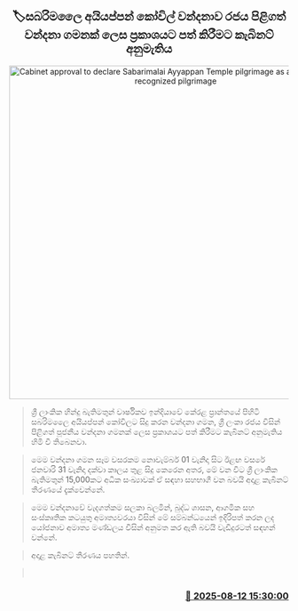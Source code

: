 <p align='center'><b><h2 align='center' title='Cabinet approval to declare Sabarimalai Ayyappan Temple pilgrimage as a government-recognized pilgrimage'>🏷සබරිමලෛ අයියප්පන් කෝවිල් වන්දනාව රජය පිළිගත් වන්දනා ගමනක් ලෙස ප්‍රකාශයට පත් කිරීමට කැබිනට් අනුමැතිය</h2></b></p>
<p align='center'><img src='https://helakuru.sgp1.cdn.digitaloceanspaces.com/esana/images/lib/sabirimale-ayyapan-kovill.jpg' width='600' alt='Cabinet approval to declare Sabarimalai Ayyappan Temple pilgrimage as a government-recognized pilgrimage'></p>

> ශ්‍රී ලාංකික හින්දු බැතිමතුන් වාර්ෂිකව ඉන්දියාවේ කේරළ ප්‍රාන්තයේ පිහිටි සබරිමලෛ අයියප්පන් කෝවිලට සිදු කරන වන්දනා ගමන, ශ්‍රී ලංකා රජය විසින් පිළිගත් පූජනීය වන්දනා ගමනක් ලෙස ප්‍රකාශයට පත් කිරීමට කැබිනට් අනුමැතිය හිමි වී තිබෙනවා.

> මෙම වන්දනා ගමන සෑම වසරකම නොවැම්බර් 01 වැනිදා සිට ඊළඟ වසරේ ජනවාරි 31 වැනිදා දක්වා කාලය තුළ සිදු කෙරෙන අතර, මේ වන විට ශ්‍රී ලාංකික බැතිමතුන් 15,000කට අධික සංඛ්‍යාවක් ඒ සඳහා සහභාගී වන බවයි අදාළ කැබිනට් තීරණයේ දැක්වෙන්නේ.

> මෙම වන්දනාවේ වැදගත්කම සලකා බලමින්, බුද්ධ ශාසන, ආගමික සහ සංස්කෘතික කටයුතු අමාත්‍යවරයා විසින් මේ සම්බන්ධයෙන් ඉදිරිපත් කරන ලද යෝජනාව අමාත්‍ය මණ්ඩලය විසින් අනුමත කර ඇති බවයි වැඩිදුරටත් සඳහන් වන්නේ.

> අදාළ කැබිනට් තීරණය පහතින්.

>  



<h3 align='right'><a href='https://www.helakuru.lk/esana/p/112636/'>📅 2025-08-12 15:30:00</a></h3>
